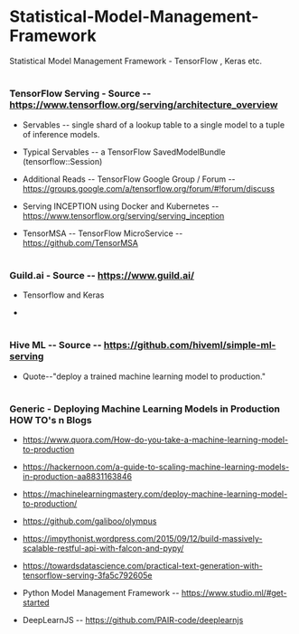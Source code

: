 # Statistical-Model-Management-Framework
Statistical Model Management Framework - TensorFlow , Keras etc. 

#

### TensorFlow Serving - Source -- https://www.tensorflow.org/serving/architecture_overview

- Servables -- single shard of a lookup table to a single model to a tuple of inference models.

- Typical Servables -- a TensorFlow SavedModelBundle (tensorflow::Session)

- Additional Reads -- TensorFlow Google Group / Forum -- https://groups.google.com/a/tensorflow.org/forum/#!forum/discuss

- Serving INCEPTION using Docker and Kubernetes -- https://www.tensorflow.org/serving/serving_inception

- TensorMSA -- TensorFlow MicroService -- https://github.com/TensorMSA

#

### Guild.ai - Source -- https://www.guild.ai/

- Tensorflow and Keras 

- 

#

### Hive ML -- Source -- https://github.com/hiveml/simple-ml-serving

- Quote--"deploy a trained machine learning model to production."


#

### Generic - Deploying Machine Learning Models in Production HOW TO's n Blogs 

- https://www.quora.com/How-do-you-take-a-machine-learning-model-to-production

- https://hackernoon.com/a-guide-to-scaling-machine-learning-models-in-production-aa8831163846

- https://machinelearningmastery.com/deploy-machine-learning-model-to-production/

- https://github.com/galiboo/olympus

- https://impythonist.wordpress.com/2015/09/12/build-massively-scalable-restful-api-with-falcon-and-pypy/

- https://towardsdatascience.com/practical-text-generation-with-tensorflow-serving-3fa5c792605e

- Python Model Management Framework -- https://www.studio.ml/#get-started

- DeepLearnJS -- https://github.com/PAIR-code/deeplearnjs

#



